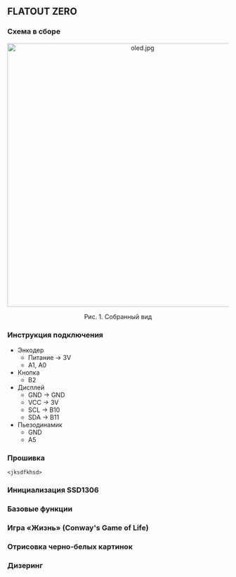 ## FLATOUT ZERO

### Схема в сборе

<p align="center">
  <img width="600" src="https://github.com/YarOkatev/stm32game/blob/master/IMG_20190521_195828.jpg" alt="oled.jpg"/>
  <p align="center"> Рис. 1. Собранный вид <p align="center">

### Инструкция подключения
  - Энкодер
    - Питание -> 3V
    - A1, A0
  - Кнопка 
    - B2
  - Дисплей 
    - GND -> GND
    - VCC -> 3V
    - SCL -> B10
    - SDA -> B11
  - Пьезодинамик
    - GND
    - A5
    
### Прошивка
  
    <jksdfkhsd>

### Инициализация SSD1306

### Базовые функции

### Игра «Жизнь» (Conway's Game of Life) 

### Отрисовка черно-белых картинок

### Дизеринг
